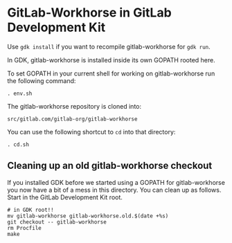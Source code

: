# GitLab-Workhorse in GitLab Development Kit

Use `gdk install` if you want to recompile gitlab-workhorse for `gdk run`.

In GDK, gitlab-workhorse is installed inside its own GOPATH rooted
here.

To set GOPATH in your current shell for working on gitlab-workhorse
run the following command:

```
. env.sh
```

The gitlab-workhorse repository is cloned into:

```
src/gitlab.com/gitlab-org/gitlab-workhorse
```

You can use the following shortcut to `cd` into that directory:

```
. cd.sh
```

## Cleaning up an old gitlab-workhorse checkout

If you installed GDK before we started using a GOPATH for
gitlab-workhorse you now have a bit of a mess in this directory. You
can clean up as follows. Start in the GitLab Development Kit root.

```
# in GDK root!!
mv gitlab-workhorse gitlab-workhorse.old.$(date +%s)
git checkout -- gitlab-workhorse
rm Procfile
make
```
